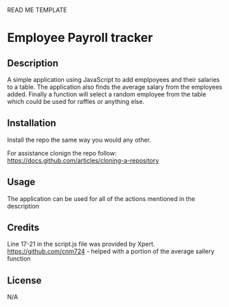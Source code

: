 READ ME TEMPLATE 

# Employee Payroll tracker

## Description

A simple application using JavaScript to add emplpoyees and their salaries to a table. 
The application also finds the average salary from the employees added.
Finally a function will select a random employee from the table which could be used for raffles or anything else. 


## Installation

Install the repo the same way you would any other. 

For assistance clonign the repo follow: https://docs.github.com/articles/cloning-a-repository

## Usage

The application can be used for all of the actions mentioned in the description

## Credits

Line 17-21 in the script.js file was provided by Xpert.
https://github.com/cnm724 - helped with a portion of the average sallery function



## License

N/A
